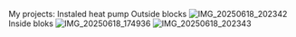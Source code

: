My projects:
Instaled heat pump
Outside blocks
![IMG_20250618_202342](https://github.com/user-attachments/assets/be066e0b-8e73-4a63-9239-063f227eb2ff)
Inside bloks
![IMG_20250618_174936](https://github.com/user-attachments/assets/3d1e15a0-e548-4b49-a664-073854ce1ecd)
![IMG_20250618_202343](https://github.com/user-attachments/assets/c439390d-3de6-4dd3-9567-92b0a439b712)
